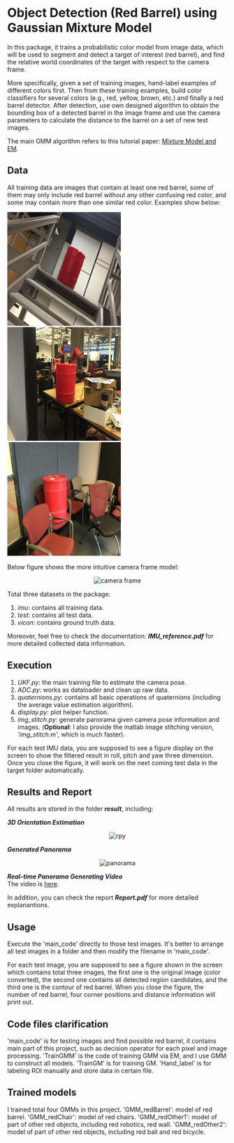 # Object Detection (Red Barrel) using Gaussian Mixture Model

In this package, it trains a probabilistic color model from image data, which will be used to segment and detect a target of interest (red barrel), and find the relative world coordinates of the target with respect to the camera frame.          

More specifically, given a set of training images, hand-label examples of different colors first. Then from these training examples, build color classifiers for several colors (e.g., red, yellow, brown, etc.) and finally a red barrel detector. After detection, use own designed algorithm to obtain the bounding box of a detected barrel in the image frame and use the camera parameters to calculate the distance to the barrel on a set of new test images.        

The main GMM algorithm refers to this tutorial paper: [Mixture Model and EM](http://www.cse.psu.edu/~rtc12/CSE586Spring2010/papers/prmlMixturesEM.pdf).


Data
-----
All training data are images that contain at least one red barrel, some of them may only include red barrel without any other confusing red color, and some may contain more than one similar red color. Examples show below:


<p >
<align="left">
  <img src = "./data/red_barrel/2.14.png?raw=true" width="260" height="260">
<align="center">
  <img src = "./data/other_red1/2.8.png?raw=true" width="260" height="260">
<align="right">
  <img src = "./data/red_chair/2.6.png?raw=true" width="260" height="260">
</p>
  
  

Below figure shows the more intuitive camera frame model:     
<div align=center>
  <img width="600" height="300" src="./frame.png", alt="camera frame"/>
</div>      

Total three datasets in the package:     
1. _imu_: contains all training data.
2. _test_: contains all test data.
3. _vicon_: contains ground truth data.        

Moreover, feel free to check the documentation: **_IMU_reference.pdf_** for more detailed collected data information.     

Execution
---------
1. _UKF.py_: the main training file to estimate the camera pose.
2. _ADC.py_: works as dataloader and clean up raw data.
3. _quaternions.py_: contains all basic operations of quaternions (including the average value estimation algorithm).
4. _display.py_: plot helper function.
5. _img_stitch.py_: generate panorama given camera pose information and images. (**Optional**: I also provide the matlab image stitching version, _'img_stitch.m'_, which is much faster).         


For each test IMU data, you are supposed to see a figure display on the screen to show the filtered result in roll, pitch and yaw three dimension. Once you close the figure, it will work on the next coming test data in the target folder automatically. 


Results and Report
-------
All results are stored in the folder **_result_**, including:

**_3D Orientation Estimation_**
<div align=center>
  <img width="560" height="420" src="./result/ori_est.jpg", alt="rpy"/>
</div>

**_Generated Panorama_** 
<div align=center>
   <img width="650" height="380" src="./result/panorama.jpg", alt="panorama"/>
</div>

**_Real-time Panorama Generating Video_**         
The video is [here](https://drive.google.com/open?id=0B-YfsvV6PlJRaEtVb0pjTnNSaE0).



In addition, you can check the report **_Report.pdf_** for more detailed explanantions.

Usage
-----
Execute the 'main_code' directly to those test images. It's better to arrange all test images in a folder and then modify the filename in 'main_code'.

For each test image, you are supposed to see a figure shown in the screen which contains total three images, the first one is the original image (color converted), the second one contains all detected region candidates, and the third one is the contour of red barrel. When you close the figure, the number of red barrel, four corner positions and distance information will print out. 

Code files clarification 
----------
'main_code' is for testing images and find possible red barrel, it contains main part of this project, such as decision operator for each pixel and image processing.
'TrainGMM' is the code of training GMM via EM, and I use GMM to construct all models. 
'TrainGM' is for training GM.
'Hand_label' is for labeling ROI manually and store data in certain file.

Trained models
--------------
I trained total four GMMs in this project.
'GMM_redBarrel': model of red barrel.
'GMM_redChair': model of red chairs.
'GMM_redOther1': model of part of other red objects, including red robotics, red wall.
'GMM_redOther2': model of part of other red objects, including red ball and red bicycle.



